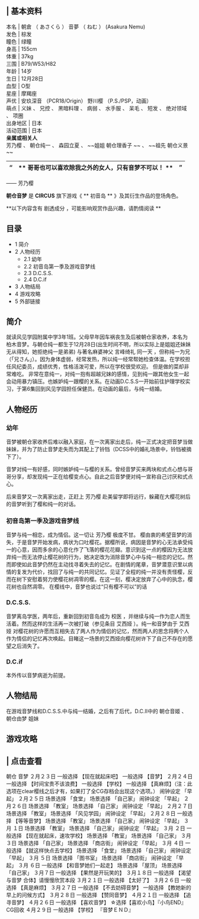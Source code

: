 |  **基本资料**  
---  
本名  |  朝倉  （  あさくら  ）  音夢  （  ねむ  ）  (Asakura Nemu)   
发色  |  棕发   
瞳色  |  绿瞳   
身高  |  155cm   
体重  |  37kg   
三围  |  B79/W53/H82   
年龄  |  14岁   
生日  |  12月28日   
血型  |  O型   
星座  |  摩羯座   
声优  |  安玖深音  （PCR18/Origin）  野川樱  （P.S./PSP，动画）   
萌点  |  义妹  、  兄控  、  黑暗料理  、  病弱  、  水手服  、  呆毛  、  短发  、  绝对领域  、  项圈   
出身地区  |  日本   
活动范围  |  日本   
**亲属或相关人**  
芳乃樱  、  朝仓纯一  、  森园立夏  、 ~~姐姐 朝仓理香子  ~~ 、 ~~祖先 朝仓义景  ~~  
  
|  “  |  ** 哥哥也可以喜欢除我之外的女人，只有音梦不可以！  ** |  ”   
---|---|---  
——  芳乃樱  
  
**朝仓音梦** 是 **CIRCUS** 旗下游戏《 ** 初音岛  ** 》及其衍生作品的登场角色。

**以下内容含有 剧透成分  ，可能影响观赏作品兴趣，请酌情阅读 **

##  目录

  * 1  简介 
  * 2  人物经历 
    * 2.1  幼年 
    * 2.2  初音岛第一季及游戏音梦线 
    * 2.3  D.C.S.S. 
    * 2.4  D.C.if 
  * 3  人物结局 
  * 4  游戏攻略 
  * 5  外部链接 

##  简介

就读风见学园附属中学3年1班。父母早年因车祸丧生及后被朝仓家收养，本名为柏木音梦。与朝仓纯一都生于12月28日(出生时间不明，所以实际上是姐姐还妹妹无从得知，她拒绝纯一是弟弟)
与著名麻婆神父  言峰绮礼  同一天
，但称纯一为兄（「兄さん」）。因为身体虚弱，经常发热，所以纯一经常帮她检查体温。在学校担任风纪委员，成绩优秀，性格活泼可爱，所以在学校很受欢迎。
但是做的菜却非常难吃。
非常在意纯一，对纯一抱有超越兄妹的感情，见到纯一跟其他女生一起会动用暴力镇压。也嫉妒纯一跟樱的关系。在动画D.C.S.S一开始前往护理学校实习，于第6集回到风见学园担任保健员。在动画的最后，与纯一结婚。

##  人物经历

###  幼年

音梦被朝仓家收养后难以融入家庭，在一次离家出走后，纯一正式决定把音梦当做妹妹，并为了防止音梦走失而为其配上了铃铛（DCSS中的婚礼场景中，铃铛被摘下了）。

音梦对纯一有好感，同时嫉妒纯一与樱的关系。曾经音梦买来两块和式点心想与哥哥分享，却发现纯一正在给樱变点心。自此之后音梦便对纯一宣称自己讨厌和式点心。

后来音梦又一次离家出走，正赶上  芳乃樱  赴美留学即将远行，躲藏在大樱花树后的音梦听到了樱和纯一的对话。

###  初音岛第一季及游戏音梦线

音梦与纯一相恋，成为情侣。这一切让  芳乃樱  极度不甘。
樱由衷的希望音梦的消失，于是音梦开始发病，病状为口吐樱花。据樱所说，病因是音梦的心无法承受纯一的心意，因而多余的心意化作了飞落的樱花花瓣。意识到这一点的樱因为无法放弃纯一而无法停止樱花树的行为，她决定改为消除音梦心中与纯一相恋的记忆。然而即使如此音梦仍然在主动找寻着失去的记忆。在剧情的尾章，音梦潜意识里以病情的复发为代价，找回了与纯一的共同记忆。见证了全程的纯一并没有责怪樱，反而在树下安慰着努力使樱花树凋零的樱。在这一刻，樱决定放弃了心中的执念，樱花树也自然凋零。
在樱线中，音梦也说过“只有樱不可以”的话

###  D.C.S.S.

音梦离岛学医，两年后，重新回到初音岛成为  校医  ，并继续与纯一作为恋人而生活着。然而这样的生活再一次被打破（参见条目  艾西娅  ）。纯一和音梦由于
艾西娅
对樱花树的许愿而互相失去了两人作为情侣的记忆，然而两人的思念将两个人作为情侣的记忆再次唤起。目睹这一场景的艾西娅向樱花树许下了自己不存在的愿望之后消失了。

###  D.C.if

本外传以音梦病逝为前提。

##  人物结局

在游戏音梦线和D.C.S.S.中与纯一结婚，之后有了后代，D.C.II中的  朝仓音姬  、  朝仓由梦  姐妹

##  游戏攻略

|  点击查看  
---  
  
朝仓 音梦  ２月２３日  一般选择 【现在就起床吧】  一般选择 【音梦】  ２月２４日  一般选择 【时间宝贵不该浪费】  一般选择 【学校】
一般选择 【真麻烦】（注：此选项在clear樱线之后才有，如果打了全CG存档会出现这个选项。）  闹钟设定 「早起」  ２月２５日  场景选择 「食堂」
场景选择 「自己家」  闹钟设定 「早起」  ２月２６日  场景选择 「教室」  场景选择 「自己家」  闹钟设定 「早起」  ２月２７日  场景选择
「教室」  场景选择 「风见学园」  闹钟设定 「早起」  ２月２８日  一般选择 【等等音梦】  场景选择 「教室」  场景选择 「自己家」  闹钟设定
「早起」  ３月 １日  场景选择 「教室」  场景选择 「自己家」  闹钟设定 「早起」  ３月 ２日  一般选择 【现在就起床，速攻学校】  场景选择
「教室」  场景选择 「自己家」  ３月 ３日  场景选择 「自己家」  场景选择 「商店街」  闹钟设定 「早起」  ３月 ４日  一般选择
【就这样快点去学校】  场景选择 「食堂」  场景选择 「自己家」  闹钟设定 「早起」  ３月 ５日  场景选择 「图书室」  场景选择 「商店街」
闹钟设定 「早起」  ３月 ６日  一般选择 【和音梦她们一起走】  场景选择 「屋顶」  场景选择 「自己家」  ３月７日  一般选择 【果然是开玩笑的】
３月１８日  一般选择 【渴望与音梦  合体】请慢慢欣赏本段  ３月２１日  一般选择 【太好了】  ３月２６日  一般选择 【真是麻烦】  ３月２７日
一般选择 【不去妨碍音梦】  一般选择 【教她新的早上的问候方式】  ３月２８日  一般选择 【赞同音梦】  ４月２１日  一般选择 【追寻音梦】
４月２６日  一般选择 【喜欢音梦】 ☆选择【喜欢小鸟】『小鸟END』CG回收  ４月２９日  一般选择 【学校】  『音梦ＥＮＤ』 </br>  
  